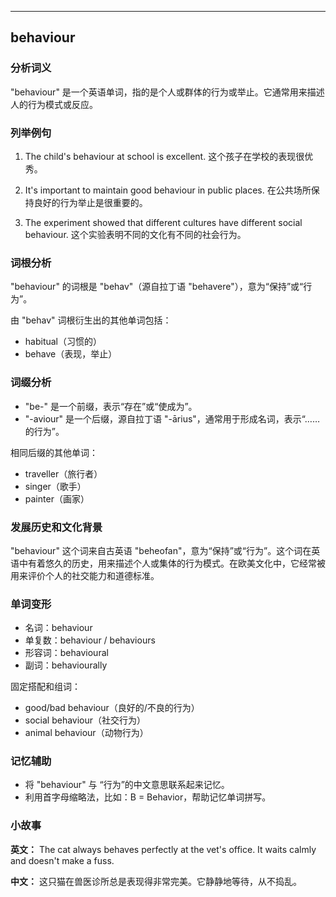 
---------------
## behaviour
### 分析词义
"behaviour" 是一个英语单词，指的是个人或群体的行为或举止。它通常用来描述人的行为模式或反应。

### 列举例句
1. The child's behaviour at school is excellent.
   这个孩子在学校的表现很优秀。
   
2. It's important to maintain good behaviour in public places.
   在公共场所保持良好的行为举止是很重要的。
   
3. The experiment showed that different cultures have different social behaviour.
   这个实验表明不同的文化有不同的社会行为。

### 词根分析
"behaviour" 的词根是 "behav"（源自拉丁语 "behavere"），意为“保持”或“行为”。

由 "behav" 词根衍生出的其他单词包括：
- habitual（习惯的）
- behave（表现，举止）

### 词缀分析
- "be-" 是一个前缀，表示“存在”或“使成为”。
- "-aviour" 是一个后缀，源自拉丁语 "-ārius"，通常用于形成名词，表示“……的行为”。

相同后缀的其他单词：
- traveller（旅行者）
- singer（歌手）
- painter（画家）

### 发展历史和文化背景
"behaviour" 这个词来自古英语 "beheofan"，意为“保持”或“行为”。这个词在英语中有着悠久的历史，用来描述个人或集体的行为模式。在欧美文化中，它经常被用来评价个人的社交能力和道德标准。

### 单词变形
- 名词：behaviour
- 单复数：behaviour / behaviours
- 形容词：behavioural
- 副词：behaviourally

固定搭配和组词：
- good/bad behaviour（良好的/不良的行为）
- social behaviour（社交行为）
- animal behaviour（动物行为）

### 记忆辅助
- 将 "behaviour" 与 “行为”的中文意思联系起来记忆。
- 利用首字母缩略法，比如：B = Behavior，帮助记忆单词拼写。

### 小故事
**英文：**
The cat always behaves perfectly at the vet's office. It waits calmly and doesn't make a fuss.

**中文：**
这只猫在兽医诊所总是表现得非常完美。它静静地等待，从不捣乱。

